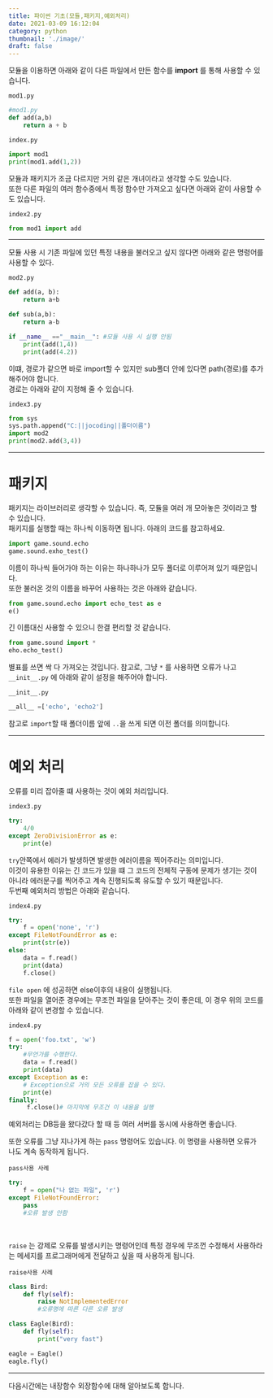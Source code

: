 ```yaml
---
title: 파이썬 기초(모듈,패키지,예외처리)
date: 2021-03-09 16:12:04
category: python
thumbnail: './image/'
draft: false
---
```


모듈을 이용하면 아래와 같이 다른 파일에서 만든 함수를 **import** 를 통해 사용할 수 있습니다.

`mod1.py`

```python
#mod1.py
def add(a,b)
    return a + b
```

`index.py`

```python
import mod1
print(mod1.add(1,2))
```

모듈과 패키지가 조금 다르지만 거의 같은 개녀이라고 생각할 수도 있습니다.
<br/>
또한 다른 파일의 여러 함수중에서 특정 함수만 가져오고 싶다면 아래와 같이 사용할 수도 있습니다.

`index2.py`

```python
from mod1 import add
```

<hr/>

모듈 사용 시 기존 파일에 있던 특정 내용을 불러오고 싶지 않다면 아래와 같은 명령어를 사용할 수 있다.

`mod2.py`

```python
def add(a, b):
    return a+b

def sub(a,b):
    return a-b

if __name__ =="__main__": #모듈 사용 시 실행 안됨
    print(add(1,4))
    print(add(4.2))
```

이떄, 경로가 같으면 바로 import할 수 있지만 sub폴더 안에 있다면 path(경로)를 추가해주어야 합니다.
<br/>
경로는 아래와 같이 지정해 줄 수 있습니다.

`index3.py`

```python
from sys
sys.path.append("C:||jocoding||폴더이름")
import mod2
print(mod2.add(3,4))
```

<hr/>

# 패키지

패키지는 라이브러리로 생각할 수 있습니다. 즉, 모듈을 여러 개 모아놓은 것이라고 할 수 있습니다.
<br/>
패키지를 실행할 때는 하나씩 이동하면 됩니다. 아래의 코드를 참고하세요.

```python
import game.sound.echo
game.sound.exho_test()
```

이름이 하나씩 들어가야 하는 이유는 하나하나가 모두 폴더로 이루어져 있기 때문입니다.
<br/>
또한 불러온 것의 이름을 바꾸어 사용하는 것은 아래와 같습니다.

```python
from game.sound.echo import echo_test as e
e()
```

긴 이름대신 사용할 수 있으니 한결 편리할 것 같습니다.

```python
from game.sound import *
eho.echo_test()
```

별표를 쓰면 싹 다 가져오는 것입니다. 참고로, 그냥 `*` 를 사용하면 오류가 나고 `__init__.py` 에 아래와 같이 설정을 해주어야 합니다.

`__init__.py`

```python
__all__ =['echo', 'echo2']
```

참고로 `import`할 때 폴더이름 앞에 `..`을 쓰게 되면 이전 폴더를 의미합니다.

<hr/>

# 예외 처리

오류를 미리 잡아줄 떄 사용하는 것이 예외 처리입니다.

`index3.py`

```python
try:
    4/0
except ZeroDivisionError as e:
    print(e)
```

`try`안쪽에서 에러가 발생하면 발생한 에러이름을 찍어주라는 의미입니다.
<br/>
이것이 유용한 이유는 긴 코드가 있을 떄 그 코드의 전체적 구동에 문제가 생기는 것이 아니라 에러문구를 찍어주고 계속 진행되도록 유도할 수 있기 때문입니다.
<br/>
두번째 예외처리 방법은 아래와 같습니다.

`index4.py`

```python
try:
    f = open('none', 'r')
except FileNotFoundError as e:
    print(str(e))
else:
    data = f.read()
    print(data)
    f.close()
```

`file open` 에 성공하면 else이후의 내용이 실행됩니다.
<br>
또한 파일을 열어준 경우에는 무조껀 파일을 닫아주는 것이 좋은데, 이 경우 위의 코드를 아래와 같이 변경할 수 있습니다.

`index4.py`

```python
f = open('foo.txt', 'w')
try:
    #무언가를 수행한다.
    data = f.read()
    print(data)
except Exception as e:
    # Exception으로 거의 모든 오류를 잡을 수 있다.
    print(e)
finally:
     f.close()# 마지막에 무조건 이 내용을 실행
```

예외처리는 DB등을 왔다갔다 할 때 등 여러 서버를 동시에 사용하면 좋습니다.

또한 오류를 그냥 지나가게 하는 `pass` 명령어도 있습니다.
이 명령을 사용하면 오류가 나도 계속 동작하게 됩니다.

`pass사용 사례`

```python
try:
    f = open("나 없는 파일", 'r')
except FileNotFoundError:
    pass
    #오류 발생 안함
```

<br/>

`raise` 는 강제로 오류를 발생시키는 명령어인데 특정 경우에 무조껀 수정해서 사용하라는 메세지를 프로그래머에게 전달하고 싶을 때 사용하게 됩니다.

`raise사용 사례`

```python
class Bird:
    def fly(self):
        raise NotImplementedError
        #오류명에 따른 다른 오류 발생

class Eagle(Bird):
    def fly(self):
        print("very fast")

eagle = Eagle()
eagle.fly()
```

<hr/>
다음시간에는 내장함수 외장함수에 대해 알아보도록 합니다.

